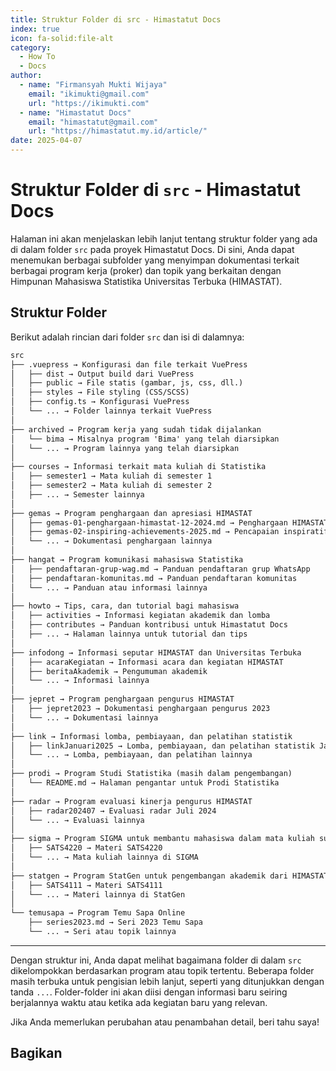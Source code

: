 ```yaml
---
title: Struktur Folder di src - Himastatut Docs
index: true
icon: fa-solid:file-alt
category:
  - How To
  - Docs
author:
  - name: "Firmansyah Mukti Wijaya"
    email: "ikimukti@gmail.com"
    url: "https://ikimukti.com"
  - name: "Himastatut Docs"
    email: "himastatut@gmail.com"
    url: "https://himastatut.my.id/article/"
date: 2025-04-07
---
```


# Struktur Folder di `src` - Himastatut Docs

Halaman ini akan menjelaskan lebih lanjut tentang struktur folder yang ada di dalam folder `src` pada proyek Himastatut Docs. Di sini, Anda dapat menemukan berbagai subfolder yang menyimpan dokumentasi terkait berbagai program kerja (proker) dan topik yang berkaitan dengan Himpunan Mahasiswa Statistika Universitas Terbuka (HIMASTAT).

## Struktur Folder

Berikut adalah rincian dari folder `src` dan isi di dalamnya:

```markdown
src 
├── .vuepress → Konfigurasi dan file terkait VuePress 
│   ├── dist → Output build dari VuePress 
│   ├── public → File statis (gambar, js, css, dll.) 
│   ├── styles → File styling (CSS/SCSS) 
│   ├── config.ts → Konfigurasi VuePress 
│   └── ... → Folder lainnya terkait VuePress 
│ 
├── archived → Program kerja yang sudah tidak dijalankan 
│   └── bima → Misalnya program 'Bima' yang telah diarsipkan 
│   └── ... → Program lainnya yang telah diarsipkan 
│ 
├── courses → Informasi terkait mata kuliah di Statistika 
│   ├── semester1 → Mata kuliah di semester 1 
│   ├── semester2 → Mata kuliah di semester 2 
│   ├── ... → Semester lainnya 
│ 
├── gemas → Program penghargaan dan apresiasi HIMASTAT 
│   ├── gemas-01-penghargaan-himastat-12-2024.md → Penghargaan HIMASTAT 2024 
│   ├── gemas-02-inspiring-achievements-2025.md → Pencapaian inspiratif 2025 
│   └── ... → Dokumentasi penghargaan lainnya 
│ 
├── hangat → Program komunikasi mahasiswa Statistika 
│   ├── pendaftaran-grup-wag.md → Panduan pendaftaran grup WhatsApp 
│   ├── pendaftaran-komunitas.md → Panduan pendaftaran komunitas 
│   └── ... → Panduan atau informasi lainnya 
│ 
├── howto → Tips, cara, dan tutorial bagi mahasiswa 
│   ├── activities → Informasi kegiatan akademik dan lomba 
│   ├── contributes → Panduan kontribusi untuk Himastatut Docs 
│   ├── ... → Halaman lainnya untuk tutorial dan tips 
│ 
├── infodong → Informasi seputar HIMASTAT dan Universitas Terbuka 
│   ├── acaraKegiatan → Informasi acara dan kegiatan HIMASTAT 
│   ├── beritaAkademik → Pengumuman akademik 
│   └── ... → Informasi lainnya 
│ 
├── jepret → Program penghargaan pengurus HIMASTAT 
│   ├── jepret2023 → Dokumentasi penghargaan pengurus 2023 
│   └── ... → Dokumentasi lainnya 
│ 
├── link → Informasi lomba, pembiayaan, dan pelatihan statistik 
│   ├── linkJanuari2025 → Lomba, pembiayaan, dan pelatihan statistik Januari 2025 
│   └── ... → Lomba, pembiayaan, dan pelatihan lainnya 
│   
├── prodi → Program Studi Statistika (masih dalam pengembangan) 
│   └── README.md → Halaman pengantar untuk Prodi Statistika 
│ 
├── radar → Program evaluasi kinerja pengurus HIMASTAT 
│   ├── radar202407 → Evaluasi radar Juli 2024 
│   └── ... → Evaluasi lainnya 
│ 
├── sigma → Program SIGMA untuk membantu mahasiswa dalam mata kuliah sulit dari PRODI STATISTIKA
│   ├── SATS4220 → Materi SATS4220 
│   └── ... → Mata kuliah lainnya di SIGMA 
│ 
├── statgen → Program StatGen untuk pengembangan akademik dari HIMASTATUT
│   ├── SATS4111 → Materi SATS4111 
│   └── ... → Materi lainnya di StatGen 
│ 
└── temusapa → Program Temu Sapa Online 
    ├── series2023.md → Seri 2023 Temu Sapa 
    └── ... → Seri atau topik lainnya
```

---

Dengan struktur ini, Anda dapat melihat bagaimana folder di dalam `src` dikelompokkan berdasarkan program atau topik tertentu. Beberapa folder masih terbuka untuk pengisian lebih lanjut, seperti yang ditunjukkan dengan tanda `...`. Folder-folder ini akan diisi dengan informasi baru seiring berjalannya waktu atau ketika ada kegiatan baru yang relevan.

Jika Anda memerlukan perubahan atau penambahan detail, beri tahu saya!

## Bagikan
<Share colorful />
<GitContributors />
<GitChangelog />
